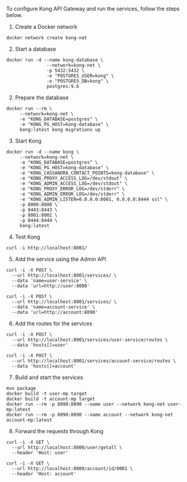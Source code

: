 To configure Kong API Gateway and run the services, follow the steps below.
1.	Create a Docker network
```
docker network create kong-net
```
2.  Start a database
```
docker run -d --name kong-database \
               --network=kong-net \
               -p 5432:5432 \
               -e "POSTGRES_USER=kong" \
               -e "POSTGRES_DB=kong" \
               postgres:9.6
```           
2.	Prepare the database
```
docker run --rm \
     --network=kong-net \
     -e "KONG_DATABASE=postgres" \
     -e "KONG_PG_HOST=kong-database" \
     kong:latest kong migrations up
```    
3.	Start Kong
```
docker run -d --name kong \
     --network=kong-net \
     -e "KONG_DATABASE=postgres" \
     -e "KONG_PG_HOST=kong-database" \
     -e "KONG_CASSANDRA_CONTACT_POINTS=kong-database" \
     -e "KONG_PROXY_ACCESS_LOG=/dev/stdout" \
     -e "KONG_ADMIN_ACCESS_LOG=/dev/stdout" \
     -e "KONG_PROXY_ERROR_LOG=/dev/stderr" \
     -e "KONG_ADMIN_ERROR_LOG=/dev/stderr" \
     -e "KONG_ADMIN_LISTEN=0.0.0.0:8001, 0.0.0.0:8444 ssl" \
     -p 8000:8000 \
     -p 8443:8443 \
     -p 8001:8001 \
     -p 8444:8444 \
     kong:latest
```     
4.	Test Kong
```
curl -i http://localhost:8001/
```
5.	Add the service using the Admin API
```
curl -i -X POST \
  --url http://localhost:8001/services/ \
  --data 'name=user-service' \
  --data 'url=http://user:8080'

curl -i -X POST \
  --url http://localhost:8001/services/ \
  --data 'name=account-service' \
  --data 'url=http://account:8090'
```
6.	Add the routes for the services
```
curl -i -X POST \
  --url http://localhost:8001/services/user-service/routes \
  --data 'hosts[]=user'

curl -i -X POST \
  --url http://localhost:8001/services/account-service/routes \
  --data 'hosts[]=account'
```
7.	Build and start the services
```
mvn package
docker build -t user-mp target
docker build -t account-mp target
docker run --rm -p 8090:8090 --name user --network kong-net user-mp:latest
docker run --rm -p 8090:8090 --name account --network kong-net account-mp:latest
```
8.	Forward the requests through Kong
```
curl -i -X GET \
  --url http://localhost:8000/user/getall \
  --header 'Host: user'

curl -i -X GET \
  --url http://localhost:8000/account/id/0001 \
  --header 'Host: account'
```
